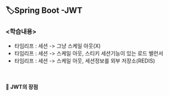 ## 🏷️Spring Boot -JWT

### <학습내용>
* 타임리프 : 세션 -> 그냥 스케일 아웃(X)
* 타임리프 : 세션 -> 스케일 아웃, 스티키 세션기능이 있는 로드 밸런서
* 타임리프 : 세션 -> 스케일 아웃, 세션정보를 외부 저장소(REDIS)

<br>

#### 🔻 JWT의 장점

